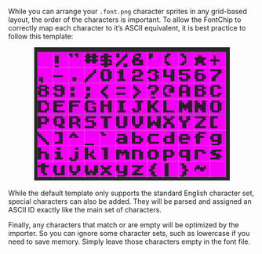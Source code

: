 While you can arrange your `.font.png` character sprites in any grid-based layout, the order of the characters is important. To allow the FontChip to correctly map each character to it’s ASCII equivalent, it is best practice to follow this template:

<p style="text-align:center"><img src="images/FontTemplate_image_0.png" /></p>

While the default template only supports the standard English character set, special characters can also be added. They will be parsed and assigned an ASCII ID exactly like the main set of characters.

Finally, any characters that match or are empty will be optimized by the importer. So you can ignore some character sets, such as lowercase if you need to save memory. Simply leave those characters empty in the font file.


